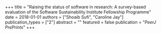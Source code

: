 +++
title = "Raising the status of software in research: A survey-based evaluation of the Software Sustainability Institute Fellowship Programme"
date = 2018-01-01
authors = ["Shoaib Sufi", "Caroline Jay"]
publication_types = ["2"]
abstract = ""
featured = false
publication = "*PeerJ PrePrints*"
+++

